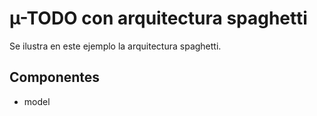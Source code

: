 # µ-TODO con arquitectura spaghetti
Se ilustra en este ejemplo la arquitectura spaghetti.

## Componentes
- model

